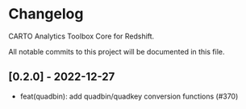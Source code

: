 # Changelog

CARTO Analytics Toolbox Core for Redshift.

All notable commits to this project will be documented in this file.

## [0.2.0] - 2022-12-27

- feat(quadbin): add quadbin/quadkey conversion functions (#370)
